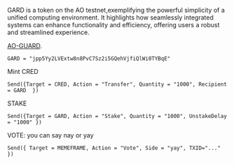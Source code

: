

GARD is a token on the AO testnet,exemplifying the powerful simplicity of a unified computing environment. It highlights how seamlessly integrated systems can enhance functionality and efficiency, offering users a robust and streamlined experience.


[AO-GUARD](https://qx3oaespetas3rznkckmymmsqgc57popixuoc25wt5onkrlm5koa.arweave.net/hfbgEk8kwS3HLVCUzDGSgYXfvc9F6OFrtp9c1UVs6pw/).


`GARD = "jpp5Yy2LVExtw8n8PvC7Sz2i5GQehVjfiQlWi0TYBqE"`

Mint CRED

`Send({Target = CRED, Action = "Transfer", Quantity = "1000", Recipient = GARD  })`

STAKE

`Send({Target = GARD, Action = "Stake", Quantity = "1000", UnstakeDelay = "1000" })`


VOTE: you can say nay or yay

`Send({ Target = MEMEFRAME, Action = "Vote", Side = "yay", TXID="..." })`